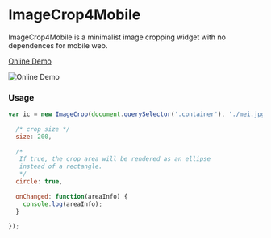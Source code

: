 # ImageCrop4Mobile

ImageCrop4Mobile is a minimalist image cropping widget with no dependences for mobile web.

[Online Demo](http://aijc.net:90/ImageCrop4Mobile/)

![Online Demo](https://raw.githubusercontent.com/dolymood/ImageCrop4Mobile/master/qr.png)

### Usage 

```js
var ic = new ImageCrop(document.querySelector('.container'), './mei.jpg', {
  
  /* crop size */
  size: 200,
  
  /*
   If true, the crop area will be rendered as an ellipse
   instead of a rectangle.
   */
  circle: true,
  
  onChanged: function(areaInfo) {
    console.log(areaInfo);
  }
  
});
```